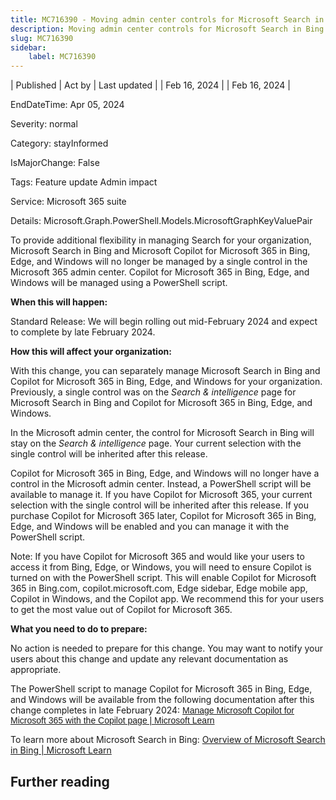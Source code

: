 ```yaml
---
title: MC716390 - Moving admin center controls for Microsoft Search in Bing and Copilot for Microsoft 365 in Bing, Edge, and Windows
description: Moving admin center controls for Microsoft Search in Bing and Copilot for Microsoft 365 in Bing, Edge, and Windows
slug: MC716390
sidebar:
    label: MC716390
---
```


| Published | Act by | Last updated |
| Feb 16, 2024 |  | Feb 16, 2024 |

EndDateTime: Apr 05, 2024

Severity: normal

Category: stayInformed

IsMajorChange: False

Tags: Feature update Admin impact

Service: Microsoft 365 suite

Details: Microsoft.Graph.PowerShell.Models.MicrosoftGraphKeyValuePair

<p>To provide additional flexibility in managing Search for your organization, Microsoft Search in Bing and Microsoft Copilot for Microsoft 365 in Bing, Edge, and Windows will no longer be managed by a single control in the Microsoft 365 admin center. Copilot for Microsoft 365 in Bing, Edge, and Windows will be managed using a PowerShell script.</p><p><b>When this will happen:</b>
</p><p>Standard Release: We will begin rolling out mid-February 2024 and expect to complete by late February 2024.</p><p><b>How this will affect your organization:</b>
</p><p>With this change, you can separately manage Microsoft Search in Bing and Copilot for Microsoft 365 in Bing, Edge, and Windows for your organization. Previously, a single control was on the <i>Search &amp; intelligence </i>page for Microsoft Search in Bing and Copilot for Microsoft 365 in Bing, Edge, and Windows.
</p><p>In the Microsoft admin center, the control for Microsoft Search in Bing will stay on the <i>Search &amp; intelligence</i> page. Your current selection with the single control will be inherited after this release.
</p><p>Copilot for Microsoft 365 in Bing, Edge, and Windows will no longer have a control in the Microsoft admin center. Instead, a PowerShell script will be available to manage it. If you have Copilot for Microsoft 365, your current selection with the single control will be inherited after this release. If you purchase Copilot for Microsoft 365 later, Copilot for Microsoft 365 in Bing, Edge, and Windows will be enabled and you can manage it with the PowerShell script.
</p><p>Note: If you have Copilot for Microsoft 365 and would like your users to access it from Bing, Edge, or Windows, you will need to ensure Copilot is turned on with the PowerShell script. This will enable Copilot for Microsoft 365 in Bing.com, copilot.microsoft.com, Edge sidebar, Edge mobile app, Copilot in Windows, and the Copilot app. We recommend this for your users to get the most value out of Copilot for Microsoft 365.</p><p><b>What you need to do to prepare:</b>
</p><p>No action is needed to prepare for this change. You may want to notify your users about this change and update any relevant documentation as appropriate.
</p><p>The PowerShell script to manage Copilot for Microsoft 365 in Bing, Edge, and Windows will be available from the following documentation after this change completes in late February 2024:&nbsp;<a href="https://learn.microsoft.com/microsoft-365-copilot/microsoft-365-copilot-page" target="_blank" style="background-color: rgb(255, 255, 255); font-family: sans-serif; font-weight: 400;">Manage Microsoft Copilot for Microsoft 365 with the Copilot page | Microsoft Learn</a></p><p>To learn more about Microsoft Search in Bing: <a href="https://learn.microsoft.com/microsoftsearch/overview-microsoft-search-bing" target="_blank">Overview of Microsoft Search in Bing | Microsoft Learn</a></p>

## Further reading

